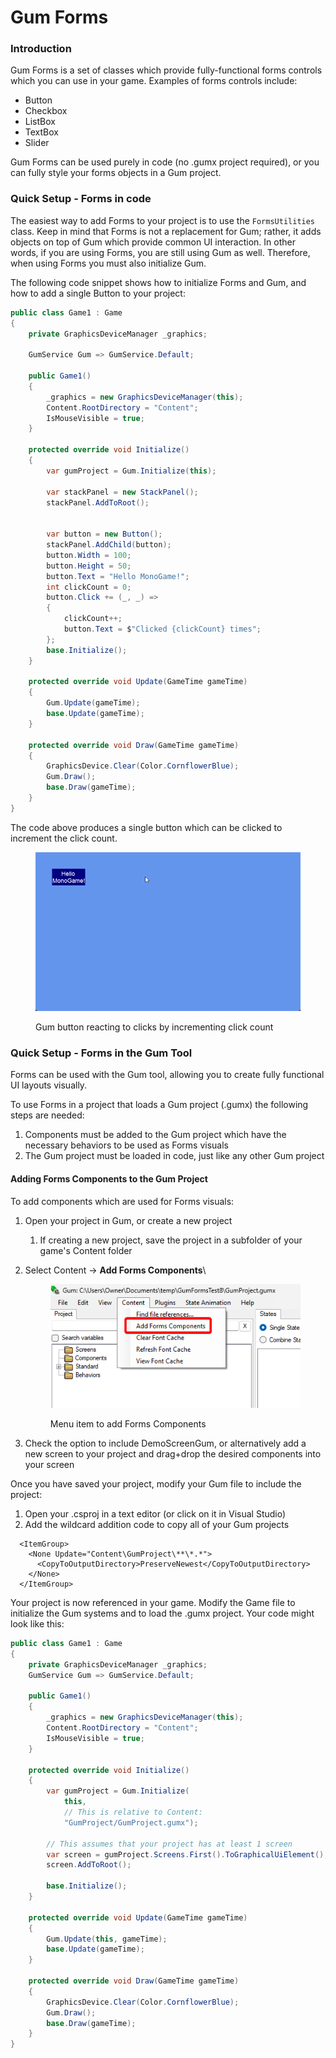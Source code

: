 # Gum Forms

### Introduction

Gum Forms is a set of classes which provide fully-functional forms controls which you can use in your game. Examples of forms controls include:

* Button
* Checkbox
* ListBox
* TextBox
* Slider

Gum Forms can be used purely in code (no .gumx project required), or you can fully style your forms objects in a Gum project.

### Quick Setup - Forms in code

The easiest way to add Forms to your project is to use the `FormsUtilities` class. Keep in mind that Forms is not a replacement for Gum; rather, it adds objects on top of Gum which provide common UI interaction. In other words, if you are using Forms, you are still using Gum as well. Therefore, when using Forms you must also initialize Gum.

The following code snippet shows how to initialize Forms and Gum, and how to add a single Button to your project:

```csharp
public class Game1 : Game
{
    private GraphicsDeviceManager _graphics;
    
    GumService Gum => GumService.Default;

    public Game1()
    {
        _graphics = new GraphicsDeviceManager(this);
        Content.RootDirectory = "Content";
        IsMouseVisible = true;
    }

    protected override void Initialize()
    {
        var gumProject = Gum.Initialize(this);

        var stackPanel = new StackPanel();
        stackPanel.AddToRoot();


        var button = new Button();
        stackPanel.AddChild(button);
        button.Width = 100;
        button.Height = 50;
        button.Text = "Hello MonoGame!";
        int clickCount = 0;
        button.Click += (_, _) =>
        {
            clickCount++;
            button.Text = $"Clicked {clickCount} times";
        };
        base.Initialize();
    }

    protected override void Update(GameTime gameTime)
    {
        Gum.Update(gameTime);
        base.Update(gameTime);
    }

    protected override void Draw(GameTime gameTime)
    {
        GraphicsDevice.Clear(Color.CornflowerBlue);
        Gum.Draw();
        base.Draw(gameTime);
    }
}

```

The code above produces a single button which can be clicked to increment the click count.

<figure><img src="../../../.gitbook/assets/24_06 36 41.gif" alt=""><figcaption><p>Gum button reacting to clicks by incrementing click count</p></figcaption></figure>

### Quick Setup - Forms in the Gum Tool

Forms can be used with the Gum tool, allowing you to create fully functional UI layouts visually.

To use Forms in a project that loads a Gum project (.gumx) the following steps are needed:

1. Components must be added to the Gum project which have the necessary behaviors to be used as Forms visuals
2. The Gum project must be loaded in code, just like any other Gum project

#### Adding Forms Components to the Gum Project

To add components which are used for Forms visuals:

1. Open your project in Gum, or create a new project
   1. If creating a new project, save the project in a subfolder of your game's Content folder
2.  Select Content -> **Add Forms Components**\\

    <figure><img src="../../../.gitbook/assets/17_13 25 25.png" alt=""><figcaption><p>Menu item to add Forms Components</p></figcaption></figure>
3. Check the option to include DemoScreenGum, or alternatively add a new screen to your project and drag+drop the desired components into your screen

Once you have saved your project, modify your Gum file to include the project:

1. Open your .csproj in a text editor (or click on it in Visual Studio)
2. Add the wildcard addition code to copy all of your Gum projects

```markup
  <ItemGroup>
    <None Update="Content\GumProject\**\*.*">
      <CopyToOutputDirectory>PreserveNewest</CopyToOutputDirectory>
    </None>
  </ItemGroup>
```

Your project is now referenced in your game. Modify the Game file to initialize the Gum systems and to load the .gumx project. Your code might look like this:

```csharp
public class Game1 : Game
{
    private GraphicsDeviceManager _graphics;
    GumService Gum => GumService.Default;

    public Game1()
    {
        _graphics = new GraphicsDeviceManager(this);
        Content.RootDirectory = "Content";
        IsMouseVisible = true;
    }

    protected override void Initialize()
    {
        var gumProject = Gum.Initialize(
            this,
            // This is relative to Content:
            "GumProject/GumProject.gumx");

        // This assumes that your project has at least 1 screen
        var screen = gumProject.Screens.First().ToGraphicalUiElement();
        screen.AddToRoot();

        base.Initialize();
    }

    protected override void Update(GameTime gameTime)
    {
        Gum.Update(this, gameTime);
        base.Update(gameTime);
    }

    protected override void Draw(GameTime gameTime)
    {
        GraphicsDevice.Clear(Color.CornflowerBlue);
        Gum.Draw();
        base.Draw(gameTime);
    }
}
```
